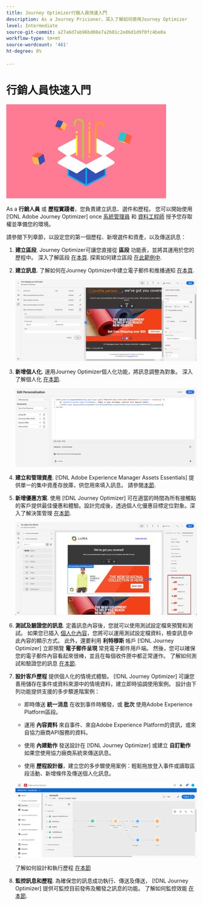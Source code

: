 ```yaml
---
title: Journey Optimizer行銷人員快速入門
description: As a Journey Pricioner，深入了解如何使用Journey Optimizer
level: Intermediate
source-git-commit: a27a6d7ab96bd08e7a2601c2e86d1d9f0fc4be0a
workflow-type: tm+mt
source-wordcount: '461'
ht-degree: 8%

---
```



# 行銷人員快速入門

![行銷人員](assets/do-not-localize/user-3.png)

As a **行銷人員** 或 **歷程實踐者**，您負責建立訊息、選件和歷程。 您可以開始使用 [!DNL Adobe Journey Optimizer] once [系統管理員](administrator.md) 和 [資料工程師](data-engineer.md) 授予您存取權並準備您的環境。

請參閱下列章節，以設定您的第一個歷程、新增選件和資產，以及傳送訊息：

1. **建立區段**. Journey Optimizer可讓您直接從 **區段** 功能表，並將其運用於您的歷程中。  深入了解區段 [在本頁](../segment/about-segments.md). 探索如何建立區段 [在此範例中](../segment/creating-a-segment.md).

1. **建立訊息**. 了解如何在Journey Optimizer中建立電子郵件和推播通知 [在本頁](../create-message.md).

   ![](../assets/email_designer_7.png)

1. **新增個人化**. 運用Journey Optimizer個人化功能，將訊息調整為對象。 深入了解個人化 [在本節](../personalization/personalize.md).

   ![](../personalization/assets/perso_ee2.png)

1. **建立和管理資產**. [!DNL Adobe Experience Manager Assets Essentials] 提供單一的集中資產存放庫，供您用來填入訊息。 請參閱[本節](../assets-essentials.md).

1. **新增優惠方案**. 使用 [!DNL Journey Optimizer] 可在適當的時間為所有接觸點的客戶提供最佳優惠和體驗。設計完成後，透過個人化優惠目標定位對象。深入了解決策管理 [在本節](../../using/offers/get-started/starting-offer-decisioning.md).

   ![](../assets/offers-e2e-offers-displayed.png)

1. **測試及驗證您的訊息**. 定義訊息內容後，您就可以使用測試設定檔來預覽和測試。 如果您已插入 [個人化內容](../personalization/personalize.md)，您將可以運用測試設定檔資料，檢查訊息中此內容的顯示方式。 此外，還要利用 **利特穆斯** 帳戶 [!DNL Journey Optimizer] 立即預覽 **電子郵件呈現** 常見電子郵件用戶端。 然後，您可以確保您的電子郵件內容看起來很棒，並且在每個收件匣中都正常運作。 了解如何測試和驗證您的訊息 [在本節](../preview.md).

1. **設計客戶歷程** 提供個人化的情境式體驗。 [!DNL Journey Optimizer] 可讓您善用儲存在事件或資料來源中的情境資料，建立即時協調使用案例。 設計由下列功能提供支援的多步驟進階案例：

   * 即時傳送 **統一消息** 在收到事件時觸發，或 **批次** 使用Adobe Experience Platform區段。

   * 運用 **內容資料** 來自事件、來自Adobe Experience Platform的資訊，或來自協力廠商API服務的資料。

   * 使用 **內建動作** 發送設計在 [!DNL Journey Optimizer] 或建立 **自訂動作** 如果您使用協力廠商系統來傳送訊息。

   * 使用 **歷程設計器**，建立您的多步驟使用案例：輕鬆拖放登入事件或讀取區段活動、新增條件及傳送個人化訊息。

   ![](../assets/copy-paste3.png)

   了解如何設計和執行歷程 [在本節](../building-journeys/journey-gs.md)

1. **監控訊息和歷程**. 為確保您的訊息成功執行、傳送及傳送， [!DNL Journey Optimizer] 提供可監控目前發佈及觸發之訊息的功能。 了解如何監控效能 [在本節](../message-monitoring.md).

